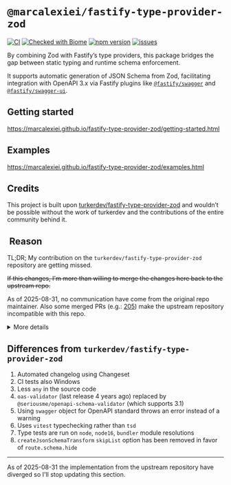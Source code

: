 # `@marcalexiei/fastify-type-provider-zod`

[![CI][CIBadge]][CIURL]
[![Checked with Biome][CheckerBadge]][CheckerURL]
[![npm version][npmVersionBadge]][npmVersionURL]
[![issues][issuesBadge]][issuesURL]

[CIBadge]: https://img.shields.io/github/actions/workflow/status/marcalexiei/fastify-type-provider-zod/CI.yml?style=for-the-badge&logo=github&event=push&label=CI
[CIURL]: https://github.com/marcalexiei/fastify-type-provider-zod/actions/workflows/CI.yml
[CheckerBadge]: https://img.shields.io/badge/Checked_with-Biome-60a5fa?style=for-the-badge&logo=biome
[CheckerURL]: https://biomejs.dev
[npmVersionBadge]: https://img.shields.io/npm/v/@marcalexiei/fastify-type-provider-zod.svg?style=for-the-badge&logo=npm
[npmVersionURL]: https://www.npmjs.com/package/@marcalexiei/fastify-type-provider-zod
[issuesBadge]: https://img.shields.io/github/issues/marcalexiei/fastify-type-provider-zod.svg?style=for-the-badge
[issuesURL]: https://github.com/marcalexiei/fastify-type-provider-zod/issues

By combining Zod with Fastify’s type providers, this package bridges the gap between static typing and runtime schema enforcement.

It supports automatic generation of JSON Schema from Zod, facilitating integration with OpenAPI 3.x via Fastify plugins like [`@fastify/swagger`](https://github.com/fastify/fastify-swagger) and [`@fastify/swagger-ui`](https://github.com/fastify/fastify-swagger-ui).

## Getting started

<https://marcalexiei.github.io/fastify-type-provider-zod/getting-started.html>

## Examples

<https://marcalexiei.github.io/fastify-type-provider-zod/examples.html>

## Credits

This project is built upon [turkerdev/fastify-type-provider-zod](https://github.com/turkerdev/fastify-type-provider-zod)
and wouldn’t be possible without the work of turkerdev and the contributions of the entire community behind it.

##  Reason

TL;DR; My contribution on the `turkerdev/fastify-type-provider-zod` repository are getting missed.

~~If this changes, I'm more than willing to merge the changes here back to the upstream repo.~~

As of 2025-08-31, no communication have come from the original repo maintainer.
Also some merged PRs (e.g.: [205](https://github.com/turkerdev/fastify-type-provider-zod/pull/205)) make the upstream repository incompatible with this repo.

<details>

<summary>More details</summary>

My contribution are getting missed: <https://github.com/turkerdev/fastify-type-provider-zod/pull/174#issuecomment-3023602822>

Recent PRs not opened by me are reviewed before mine: <https://github.com/turkerdev/fastify-type-provider-zod/pull/176#issuecomment-3018610310>

This happened in the same way here:

- My PR: <https://github.com/turkerdev/fastify-type-provider-zod/pull/196>
- Another PR opened 3 days later: <https://github.com/turkerdev/fastify-type-provider-zod/pull/197>

Ignored PRs:

- <https://github.com/turkerdev/fastify-type-provider-zod/pull/185> (re add CI tests for windows)
- <https://github.com/turkerdev/fastify-type-provider-zod/pull/186>
- <https://github.com/turkerdev/fastify-type-provider-zod/pull/194>

Ignored issues:

- <https://github.com/turkerdev/fastify-type-provider-zod/pull/181> - maintenance improvements
- <https://github.com/turkerdev/fastify-type-provider-zod/pull/190> - changelog request for 5.0.2

</details>

## Differences from `turkerdev/fastify-type-provider-zod`

1. Automated changelog using Changeset
2. CI tests also Windows
3. Less `any` in the source code
4. `oas-validator` (last release 4 years ago) replaced by `@seriousme/openapi-schema-validator`
   (which supports 3.1)
5. Using `swagger` object for OpenAPI standard throws an error instead of a warning
6. Uses `vitest` typechecking rather than `tsd`
7. Type tests are run on `node`, `node16`, `bundler` module resolutions
8. `createJsonSchemaTransform` `skipList` option has been removed in favor of `route.schema.hide`

---

As of 2025-08-31 the implementation from the upstream repository have diverged so I'll stop updating this section.
